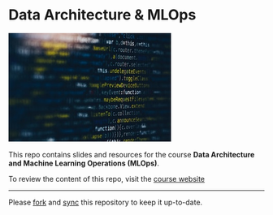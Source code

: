 # Data Architecture & MLOps 

![](img/img.jpg)

This repo contains slides and resources for the course **Data Architecture and Machine Learning Operations (MLOps)**. 

To review the content of this repo, visit the [course website](https://kirenz.github.io/data-architecture-mlops/)

---

Please [fork](https://docs.github.com/en/get-started/quickstart/fork-a-repo) and [sync](https://docs.github.com/en/github/collaborating-with-pull-requests/working-with-forks/syncing-a-fork) this repository to keep it up-to-date.
